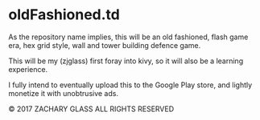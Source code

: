 # oldFashioned.td
As the repository name implies, this will be an old fashioned, flash game era, hex grid style, wall and tower building defence game. 

This will be my (zjglass) first foray into kivy, so it will also be a learning experience.

I fully intend to eventually upload this to the Google Play store, and lightly monetize it with unobtrusive ads.

© 2017 ZACHARY GLASS ALL RIGHTS RESERVED